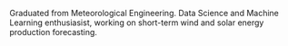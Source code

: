 Graduated from Meteorological Engineering. Data Science and Machine Learning enthusiasist, working on short-term wind and solar energy production forecasting. 
